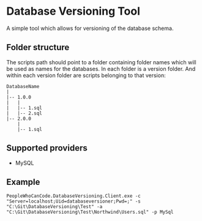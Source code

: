 # Database Versioning Tool

A simple tool which allows for versioning of the database schema.

## Folder structure

The scripts path should point to a folder containing folder names which will be used as names for the databases. In each folder is a version folder. And within each version folder are scripts belonging to that version:

```
DatabaseName
|
|-- 1.0.0
|   |
|   |-- 1.sql
|   |-- 2.sql
|-- 2.0.0
    |
    |-- 1.sql
```      

## Supported providers

- MySQL

## Example

`PeopleWhoCanCode.DatabaseVersioning.Client.exe -c "Server=localhost;Uid=databaseversioner;Pwd=;" -s "C:\Git\DatabaseVersioning\Test" -a "C:\Git\DatabaseVersioning\Test\Northwind\Users.sql" -p MySql`
